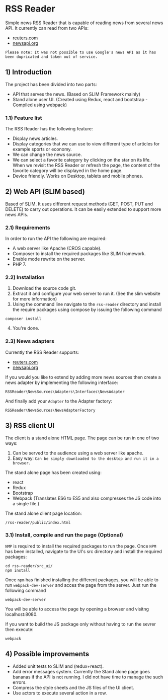 # RSS Reader
Simple news RSS Reader that is capable of reading news from several news API. 
It currently can read from two APIs:
* [reuters.com](reuters.com)
* [newsapi.org](https://newsapi.org)

```
Please note: It was not possible to use Google's news API as it has been dupricated and taken out of service.
```
## 1) Introduction
The project has been divided into two parts:
* API that serves the news. (Based on SLIM Framework mainly)
* Stand alone user UI. (Created using Redux, react and bootstrap - Compiled using webpack)

### 1.1) Feature list
The RSS Reader has the following feature:
* Display news articles.
* Display categories that we can use to view different type of articles for example sports or economy.
* We can change the news source.
* We can select a favorite category by clicking on the star on its life. When we revisit the RSS Reader
or refresh the page, the content of the favorite category will be displayed in the home page.
* Device friendly. Works on Desktop, tablets and mobile phones.

## 2) Web API (SLIM based)
Based of SLIM. It uses different request methods (GET, POST, PUT and DELETE) to carry out operations. 
It can be easily extended to support more news APIs.

### 2.1) Requirements
In order to run the API the following are required:
* A web server like Apache (CROS capable).
* Composer to install the required packages like SLIM framework.
* Enable mode rewrite on the server.
* PHP 7.

### 2.2) Installation
1. Download the source code git.
2. Extract it and configure your web server to run it. (See the slim website for more information)
3. Using the command line navigate to the `rss-reader` directory and install the require packages using 
compose by issuing the following command

```
composer install
```
4. You're done.

### 2.3) News adapters

Currently the RSS Reader supports:
* [reuters.com](reuters.com)
* [newsapi.org](https://newsapi.org)

If you would you like to extend by adding more news sources then create a news adapter by implementing the following
interface:
```
RSSReader\NewsSources\Adapters\Interfaces\NewsAdapter
```

And finally add your `Adapter` to the Adapter factory:
```
RSSReader\NewsSources\NewsAdapterFactory
```

## 3) RSS client UI
The client is a stand alone HTML page. The page can be run in one of two ways:
1. Can be served to the audience using a web server like apache. 
2. Easy way: `Can be simply downloaded to the desktop and run it in a browser.` 

The stand alone page has been created using:
* react
* Redux
* Bootstrap
* Webpack (Translates ES6 to ES5 and also compresses the JS code into a single file.)

The stand alone client page location:
```
/rss-reader/public/index.html
```
### 3.1) Install, compile and run the page (Optional)

`NMP` is required to install the required packages to run the page.
Once `NPM` has been installed, navigate to the UI's src directory and install the required packages:
```
cd rss-reader/src_ui/
npm install
```

Once `npm` has finished installing the different packages, you will be able to run `webpack-dev-server`
 and acces the page from the server.
Just run the following command 
```
webpack-dev-server
``` 
You will be able to access the page by opening a browser and visitng localhost:8080.

If you want to build the JS package only without having to run the sevrer then execute:
```
webpack
``` 


## 4) Possible improvements
* Added unit tests to SLIM and (redux+react).
* Add error messages system. Currently the Stand alone page goes bananas if the API is not running. 
I did not have time to manage the such errors.
* Compress the style sheets and the JS files of the UI client.
* Use actors to execute several action in a row.